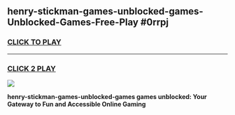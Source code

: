 
## henry-stickman-games-unblocked-games-Unblocked-Games-Free-Play #0rrpj
<h3>
<a href="https://us.freeplayer.one?title=henry-stickman-games-unblocked-games&ref=9M">CLICK TO PLAY</a></h3>
<hr>

<h3>
<a href="https://us.freeplayer.one?title=henry-stickman-games-unblocked-games&ref=9M">CLICK 2 PLAY</a>
  
</h3>

<a href="https://us.freeplayer.one?title=henry-stickman-games-unblocked-games&ref=9M"><img src="https://clearcache.store/games.png"></a>


**henry-stickman-games-unblocked-games games unblocked: Your Gateway to Fun and Accessible Online Gaming**
